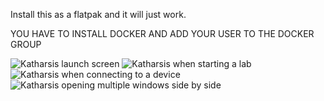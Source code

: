 Install this as a flatpak and it will just work.

YOU HAVE TO INSTALL DOCKER AND ADD YOUR USER TO THE DOCKER GROUP

![Katharsis launch screen](https://i.imgur.com/GVVOIRj.png)
![Katharsis when starting a lab](https://i.imgur.com/4uEHyHW.png)
![Katharsis when connecting to a device](https://i.imgur.com/9eX8goW.png)
![Katharsis opening multiple windows side by side](https://i.imgur.com/l9QLIEV.png)
